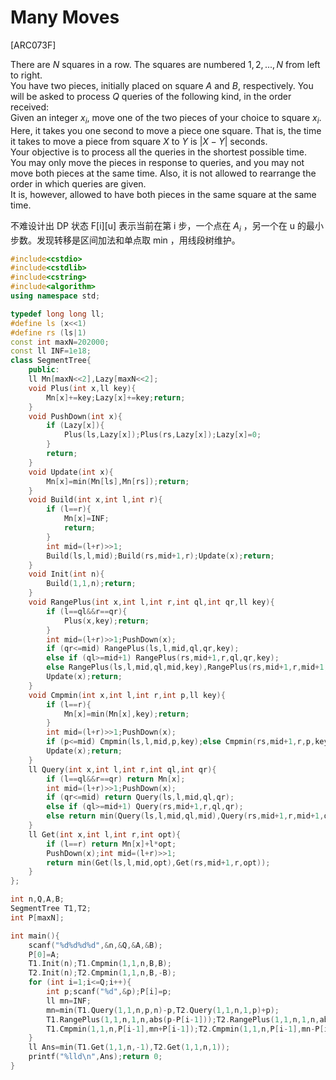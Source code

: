 # Many Moves
[ARC073F]

There are $N$ squares in a row. The squares are numbered $1, 2, ..., N$ from left to right.  
You have two pieces, initially placed on square $A$ and $B$, respectively.
You will be asked to process $Q$ queries of the following kind, in the order received:  
Given an integer $x_i$, move one of the two pieces of your choice to square $x_i$.  
Here, it takes you one second to move a piece one square.
That is, the time it takes to move a piece from square $X$ to $Y$ is $|X-Y|$ seconds.  
Your objective is to process all the queries in the shortest possible time.  
You may only move the pieces in response to queries, and you may not move both pieces at the same time.
Also, it is not allowed to rearrange the order in which queries are given.  
It is, however, allowed to have both pieces in the same square at the same time.

不难设计出 DP 状态 F[i][u] 表示当前在第 i 步，一个点在 $A _ i$ ，另一个在 u 的最小步数。发现转移是区间加法和单点取 min ，用线段树维护。

```cpp
#include<cstdio>
#include<cstdlib>
#include<cstring>
#include<algorithm>
using namespace std;

typedef long long ll;
#define ls (x<<1)
#define rs (ls|1)
const int maxN=202000;
const ll INF=1e18;
class SegmentTree{
    public:
    ll Mn[maxN<<2],Lazy[maxN<<2];
    void Plus(int x,ll key){
        Mn[x]+=key;Lazy[x]+=key;return;
    }
    void PushDown(int x){
        if (Lazy[x]){
            Plus(ls,Lazy[x]);Plus(rs,Lazy[x]);Lazy[x]=0;
        }
        return;
    }
    void Update(int x){
        Mn[x]=min(Mn[ls],Mn[rs]);return;
    }
    void Build(int x,int l,int r){
        if (l==r){
            Mn[x]=INF;
            return;
        }
        int mid=(l+r)>>1;
        Build(ls,l,mid);Build(rs,mid+1,r);Update(x);return;
    }
    void Init(int n){
        Build(1,1,n);return;
    }
    void RangePlus(int x,int l,int r,int ql,int qr,ll key){
        if (l==ql&&r==qr){
            Plus(x,key);return;
        }
        int mid=(l+r)>>1;PushDown(x);
        if (qr<=mid) RangePlus(ls,l,mid,ql,qr,key);
        else if (ql>=mid+1) RangePlus(rs,mid+1,r,ql,qr,key);
        else RangePlus(ls,l,mid,ql,mid,key),RangePlus(rs,mid+1,r,mid+1,qr,key);
        Update(x);return;
    }
    void Cmpmin(int x,int l,int r,int p,ll key){
        if (l==r){
            Mn[x]=min(Mn[x],key);return;
        }
        int mid=(l+r)>>1;PushDown(x);
        if (p<=mid) Cmpmin(ls,l,mid,p,key);else Cmpmin(rs,mid+1,r,p,key);
        Update(x);return;
    }
    ll Query(int x,int l,int r,int ql,int qr){
        if (l==ql&&r==qr) return Mn[x];
        int mid=(l+r)>>1;PushDown(x);
        if (qr<=mid) return Query(ls,l,mid,ql,qr);
        else if (ql>=mid+1) Query(rs,mid+1,r,ql,qr);
        else return min(Query(ls,l,mid,ql,mid),Query(rs,mid+1,r,mid+1,qr));
    }
    ll Get(int x,int l,int r,int opt){
        if (l==r) return Mn[x]+l*opt;
        PushDown(x);int mid=(l+r)>>1;
        return min(Get(ls,l,mid,opt),Get(rs,mid+1,r,opt));
    }
};

int n,Q,A,B;
SegmentTree T1,T2;
int P[maxN];

int main(){
    scanf("%d%d%d%d",&n,&Q,&A,&B);
    P[0]=A;
    T1.Init(n);T1.Cmpmin(1,1,n,B,B);
    T2.Init(n);T2.Cmpmin(1,1,n,B,-B);
    for (int i=1;i<=Q;i++){
        int p;scanf("%d",&p);P[i]=p;
        ll mn=INF;
        mn=min(T1.Query(1,1,n,p,n)-p,T2.Query(1,1,n,1,p)+p);
        T1.RangePlus(1,1,n,1,n,abs(p-P[i-1]));T2.RangePlus(1,1,n,1,n,abs(p-P[i-1]));
        T1.Cmpmin(1,1,n,P[i-1],mn+P[i-1]);T2.Cmpmin(1,1,n,P[i-1],mn-P[i-1]);
    }
    ll Ans=min(T1.Get(1,1,n,-1),T2.Get(1,1,n,1));
    printf("%lld\n",Ans);return 0;
}
```